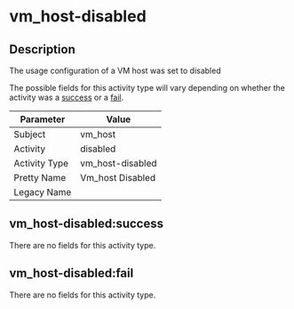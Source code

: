 vm_host-disabled
================

Description
-----------
The usage configuration of a VM host was set to disabled

The possible fields for this activity type will vary depending on whether the activity was a [success](#vm_host-disabledsuccess) or a [fail](#vm_host-disabledfail).

| Parameter     | Value            |
| ------------- | ---------------- |
| Subject       | vm_host          |
| Activity      | disabled         |
| Activity Type | vm_host-disabled |
| Pretty Name   | Vm_host Disabled |
| Legacy Name   |                  |

vm_host-disabled:success
------------------------

There are no fields for this activity type.


vm_host-disabled:fail
---------------------

There are no fields for this activity type.
